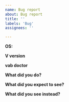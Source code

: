 ```yaml
---
name: Bug report
about: Bug report
title: ''
labels: 'Bug'
assignees: ''

---
```


<!-- PLEASE NOTE
Before reporting any issues, please make sure you have the latest version
of V available and working on your system. Usually you can run `v up` to update V.
It's also advisable to update vab itself.
-->

<!-- You can use `vab doctor` to fill out the next fields -->
**OS:**

**V version**

**vab doctor**

**What did you do?**

**What did you expect to see?**

**What did you see instead?**
